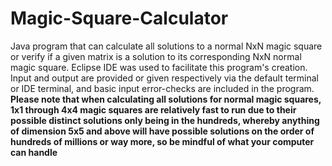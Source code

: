 # Magic-Square-Calculator
Java program that can calculate all solutions to a normal NxN magic square or verify if a given matrix is a solution to its corresponding NxN normal magic square. Eclipse IDE 
was used to facilitate this program's creation. Input and output are provided or given respectively via the default terminal or IDE terminal, and basic input error-checks are included in the program. 
**Please note that when calculating all solutions for normal magic squares, 1x1 through 4x4 magic squares are relatively fast to run due to their possible distinct solutions only being in the hundreds, whereby anything of dimension 5x5 and above will have possible solutions on the order of hundreds of millions or way more, so be mindful of what your computer can handle**
